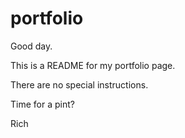 # portfolio

Good day.

This is a README for my portfolio page.

There are no special instructions.

Time for a pint?

Rich
